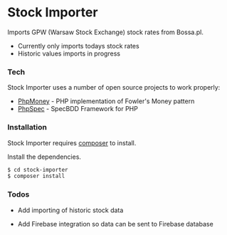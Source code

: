 # Stock Importer

Imports GPW (Warsaw Stock Exchange) stock rates from Bossa.pl.

  - Currently only imports todays stock rates
  - Historic values imports in progress

### Tech

Stock Importer uses a number of open source projects to work properly:

* [PhpMoney] - PHP implementation of Fowler's Money pattern
* [PhpSpec] - SpecBDD Framework for PHP

### Installation

Stock Importer requires [composer](https://getcomposer.org/) to install.

Install the dependencies.

```sh
$ cd stock-importer
$ composer install
```

### Todos
* Add importing of historic stock data
* Add Firebase integration so data can be sent to Firebase database

   [PhpMoney]: <https://github.com/moneyphp/money>
   [PhpSpec]: <https://github.com/phpspec/phpspec>
